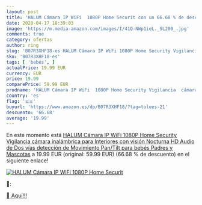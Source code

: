 ```yaml
---
layout: post
title: 'HALUM Cámara IP WiFi  1080P Home Securit con un 66.68 % de descuento'
date: 2020-04-17 18:39:03
image: 'https://m.media-amazon.com/images/I/41Q-NWp1ieL._SL200_.jpg'
comments: true
category: ofertas
author: ring
slug: 'B07R3XHF18-es HALUM Cámara IP WiFi 1080P Home Security Vigilancia cámara...'
sku: 'B07R3XHF18-es'
tags: [ 'bebés', ]
actualPrice: 19.99 EUR
currency: EUR
price: 19.99
comparePrice: 59.99 EUR
prodname: 'HALUM Cámara IP WiFi  1080P Home Security Vigilancia  cámara inalámbrica para Interiores con visión Nocturna HD  Audio de Dos vías  detección de Movimiento Pan/Tilt  para bebés  Padres y Mascotas'
country: 'es'
flag: '🇪🇸'
buyurl: 'https://www.amazon.es/dp/B07R3XHF18/?tag=tolees-21'
descuento: '66.68'
average: '19.99'
---
```


En este momento está [HALUM Cámara IP WiFi  1080P Home Security Vigilancia  cámara inalámbrica para Interiores con visión Nocturna HD  Audio de Dos vías  detección de Movimiento Pan/Tilt  para bebés  Padres y Mascotas](https://www.amazon.es/dp/B07R3XHF18/?tag=tolees-21) a 19.99 EUR (original: 59.99 EUR) (66.68 %  de descuento) en el siguiente enlace!

[![HALUM Cámara IP WiFi  1080P Home Securit](https://m.media-amazon.com/images/I/41Q-NWp1ieL._SL200_.jpg)](https://www.amazon.es/dp/B07R3XHF18/?tag=tolees-21)

🔎:


[🛒 Aquí!!!](https://www.amazon.es/dp/B07R3XHF18/?tag=tolees-21)
